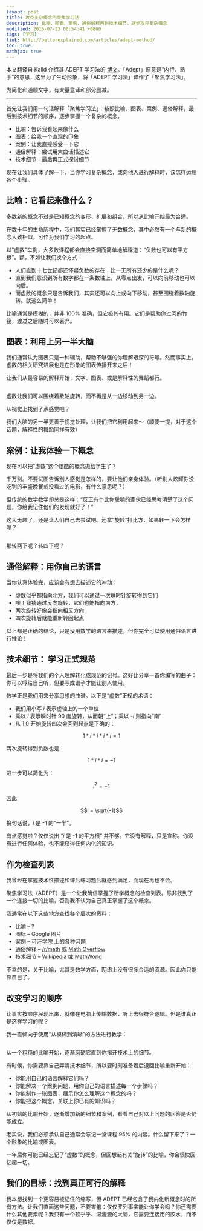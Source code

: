```yaml
---
layout: post
title: 攻克复杂概念的聚焦学习法
description: 比喻、图表、案例、通俗解释再到技术细节，逐步攻克复杂概念
modified: 2016-07-23 00:54:41 +0800
tags: [学习]
link: http://betterexplained.com/articles/adept-method/
toc: true
mathjax: true
---
```


本文翻译自 Kalid 介绍其 ADEPT 学习法的 [博文](http://betterexplained.com/articles/adept-method/)。「Adept」原意是“内行、熟手”的意思，这里为了生动形象，将「ADEPT 学习法」译作了「聚焦学习法」。

为简化和通顺文字，有大量意译和部分删减。

---

首先让我们用一句话解释「聚焦学习法」：按照比喻、图表、案例、通俗解释，最后到技术细节的顺序，逐步掌握一个复杂的概念。

- 比喻：告诉我看起来像什么
- 图表：给我一个直观的印象
- 案例：让我直接感受一下它
- 通俗解释：尝试用大白话描述它
- 技术细节：最后再正式探讨细节

现在让我们具体了解一下，当你学习复杂概念，或向他人进行解释时，该怎样运用各个步骤。

## 比喻：它看起来像什么？

多数新的概念不过是已知概念的变形、扩展和组合，所以从比喻开始最为合适。

在数十年的生命历程中，我们其实已经掌握了无数概念，其中必然有一个与新的概念大致相似，可作为我们学习的起点。

以"虚数"举例，大多数课程都会直接空洞而简单地解释道：“负数也可以有平方根”。额，不如让我们换个方式：

- 人们直到十七世纪都还怀疑负数的存在：比一无所有还少的是什么呢？
- 直到我们意识到所有数字都在一条数轴上，从零点出发，可以向前移动也可以向后。
- 而虚数的概念只是告诉我们，其实还可以向上或向下移动，甚至围绕着数轴旋转。就这么简单！

比喻通常是模糊的，并非 100% 准确，但它极其有用。它们是帮助你过河的竹筏，渡过之后随时可以丢弃。

## 图表：利用上另一半大脑

我们通常认为图表只是一种辅助，帮助不够强的你理解艰深的符号。然而事实上，虚数的相关研究进展也是在形象的图表传播开来之后！

让我们从最容易的解释开始，文字、图表、或是解释性的舞蹈都行。

<img src="{{ site.baseurl }}/assets/images/2016/0723-imaginary_rotation.png" class="am-img-responsive am-center" alt=""/>

虚数让我们可以围绕着数轴旋转，而不再是从一边移动到另一边。

从视觉上找到了点感觉吧？

我们大脑的另一半更善于视觉处理，让我们把它利用起来～（顺便一提，对于这个话题，解释性的舞蹈同样有效）

## 案例：让我体验一下概念

现在可以把“虚数”这个炫酷的概念拋给学生了？

千万别。不要试图告诉别人感觉是怎样的，要让他们亲身体验。（听别人炫耀你没吃到的丰盛晚餐或没看过的电影，有什么意思呢？）

但传统的数学教学却总是这样：“反正有个比你聪明的家伙已经思考清楚了这个问题，你给我记住他们的发现就好了！”

这太无趣了，还是让人们自己去尝试吧。还拿“旋转”打比方，如果转一下会怎样呢？

<img src="{{ site.baseurl }}/assets/images/2016/0723-imaginary_cycle.png" class="am-img-responsive am-center" alt=""/>

那转两下呢？转四下呢？

## 通俗解释：用你自己的语言

当你认真体验完，应该会有想去描述它的冲动：

- 虚数似乎都指向北方，我们可以通过一次瞬时针旋转得到它们
- 噢！我猜通过反向旋转，它们也能指向南方，
- 两次旋转好像会指向相反方向
- 四次旋转后就能重新转回起点

以上都是正确的结论，只是没用数学的语言来描述。但你完全可以使用通俗语言进行推论！

## 技术细节： 学习正式规范

最后一步是将我们的个人理解转化成规范的记号。这好比分享一首你编写的曲子：你可以哼给自己听，但要写成谱子才能让别人使用。

数学正是我们用来分享思想的曲谱。以下是“虚数”正规的术语：

- 我们用小写 *i* 表示虚轴上的一个单位
- 乘以 *i* 表示瞬时针 90 度旋转，从而朝“上”；乘以 *-i* 则指向“南”
- 从 1.0 开始旋转四次会回到起点是正确的：

$$1 * i * i * i * i = 1$$

两次旋转得到负数也是：

$$1 * i * i = -1$$

进一步可以简化为：

$$i^2 = -1$$

因此

$$i = \sqrt{-1}$$

换句话说，*i* 是 -1 的“一半”。

有点感觉啦？仅仅说出 “*i* 是 -1 的平方根” 并不够。它没有解释，只是宣称。你没有进行任何体验，也不能获得任何内化的知识。

## 作为检查列表

我曾经在掌握技术性描述和课后练习题后就感到满足，而现在再也不会。

聚焦学习法（ADEPT）是一个让我确信掌握了所学概念的检查列表。除非找到了一个连接一切的比喻，否则我不认为自己真正掌握了这个概念。

我通常在以下这些地方查找各个层次的资料：

- 比喻 – ?
- 图标 – Google 图片
- 案例 – [可汗学院](https://www.khanacademy.org/) 上的各种习题
- 通俗解释 – [/r/math](http://www.reddit.com/r/math) 或 [Math Overflow](http://mathoverflow.net/)
- 技术细节 – [Wikipedia](http://wikipedia.com/) 或 [MathWorld](http://mathworld.wolfram.com/)

不幸的是，关于比喻，尤其是数学方面，网络上没有很多合适的资源。因此你只能靠自己了。

## 改变学习的顺序

让事实按顺序展现出来，就像在电脑上传输数据，听上去很符合逻辑。但是谁真正是这样学习的呢？

我一直倾向于使用“从模糊到清晰”的方法进行教学：

<img src="{{ site.baseurl }}/assets/images/2016/0723-baseline_vs_progressive.png" class="am-img-responsive am-center" alt=""/>

从一个粗糙的比喻开始，逐渐磨砺它直到你揭开技术上的细节。

有时候，你需要靠自己弄清技术细节，所以要时刻准备着后退回比喻重新开始：

- 你能用自己的语言解释它们吗？
- 你能解决一个案例问题，用你自己的语言描述每一个步骤吗？
- 你能制作一张图表，展示你怎么理解这个概念的吗？
- 你能把这个概念，关联上你已有的知识吗？

从初始的比喻开始，逐渐增加新的细节和案例，看看自己对以上问题的回答是否仍能成立。

老实说，我们必须承认自己通常会忘记一堂课程 95% 的内容。什么留下来了？一个形象的比喻或图表。

一年后你可能已经忘记了“虚数”的概念，但回想起有关”旋转”的比喻，你会很快回忆起一切。

## 我们的目标：找到真正可行的解释

我本想找到一个更容易被记住的缩写，但 ADEPT 已经包含了我内化新概念时的所有方法。让我们直面这些问题，不要害羞：仅仅罗列事实能让你学会吗？你还需要什么其他要素呢？我只有一个软乎乎、湿漉漉的大脑，它需要连接用的胶水，而不仅仅是数据。
